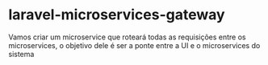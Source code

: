 # laravel-microservices-gateway
Vamos criar um microservice que roteará todas as requisições entre os microservices, o objetivo dele é ser a ponte entre a UI e o microservices do sistema
